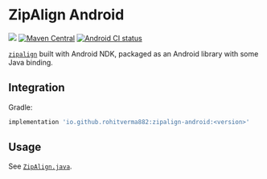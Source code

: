 # ZipAlign Android

[![](https://img.shields.io/badge/Minimum%20Sdk-24-2196F3)](https://github.com/RohitVerma882/zipalign-android)
[![Maven Central](https://img.shields.io/maven-central/v/io.github.rohitverma882/zipalign-android.svg?label=Maven%20Central)](https://search.maven.org/artifact/io.github.rohitverma882/zipalign-android)
[![Android CI status](https://github.com/RohitVerma882/zipalign-android/workflows/Android%20CI/badge.svg)](https://github.com/RohitVerma882/zipalign-android/actions)

[`zipalign`](https://android.googlesource.com/platform/build/+/master/tools/zipalign/) built with Android NDK, packaged as an Android library with some Java binding.

## Integration

Gradle:

```gradle
implementation 'io.github.rohitverma882:zipalign-android:<version>'
```

## Usage

See [`ZipAlign.java`](library/src/main/java/io/github/rohitverma882/zipalign/ZipAlign.java).
